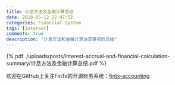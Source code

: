 ```yaml
---
title: 计息方法及金融计算总结
date: 2018-05-12 22:47:52
categories: Financial System
tags: [interest]
comments: true
description: "计息方法和金融计算注意事项的总结"
---
```

{% pdf ./uploads/posts/interest-accrual-and-financial-calculation-summary/计息方法及金融计算总结.pdf %}

欢迎在GitHub上关注FinTx的开源账务系统：[fintx-accounting](https://github.com/fintx/fintx-accounting)
